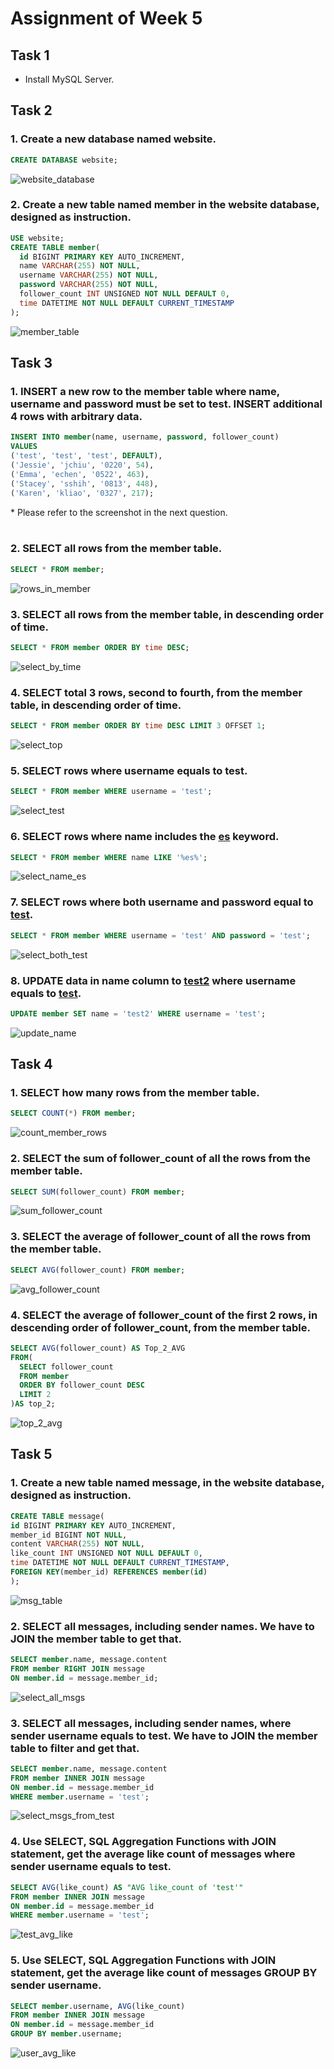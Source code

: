 # Assignment of Week 5

## Task 1
- Install MySQL Server.

## Task 2
### 1. Create a new database named website.
  ```SQL
  CREATE DATABASE website;
  ```
  ![website_database](images/website_database.png)

### 2. Create a new table named member in the website database, designed as instruction.
  ```SQL
  USE website;
  CREATE TABLE member(
	id BIGINT PRIMARY KEY AUTO_INCREMENT,
	name VARCHAR(255) NOT NULL,
    username VARCHAR(255) NOT NULL, 
	password VARCHAR(255) NOT NULL,
    follower_count INT UNSIGNED NOT NULL DEFAULT 0,
    time DATETIME NOT NULL DEFAULT CURRENT_TIMESTAMP
  );
  ```
  ![member_table](images/member_table.png)

## Task 3
### 1. INSERT a new row to the member table where name, username and password must be set to test. INSERT additional 4 rows with arbitrary data.
  ```SQL
  INSERT INTO member(name, username, password, follower_count) 
  VALUES
  ('test', 'test', 'test', DEFAULT),
  ('Jessie', 'jchiu', '0220', 54),
  ('Emma', 'echen', '0522', 463),
  ('Stacey', 'sshih', '0813', 448),
  ('Karen', 'kliao', '0327', 217);
  ```
\* Please refer to the screenshot in the next question.
<br/>
<br/>
    
### 2. SELECT all rows from the member table.
  ```SQL
  SELECT * FROM member;
  ```
  ![rows_in_member](images/rows_in_member.png)

### 3. SELECT all rows from the member table, in descending order of time.
  ```SQL
  SELECT * FROM member ORDER BY time DESC;
  ```
  ![select_by_time](images/select_by_time.png)

### 4. SELECT total 3 rows, second to fourth, from the member table, in descending order of time.
  ```SQL
  SELECT * FROM member ORDER BY time DESC LIMIT 3 OFFSET 1;
  ```
  ![select_top](images/select_top.png)

### 5. SELECT rows where username equals to test.
  ```SQL
  SELECT * FROM member WHERE username = 'test';
  ```
  ![select_test](images/select_test.png)

### 6. SELECT rows where name includes the <u>es</u> keyword.
  ```SQL
  SELECT * FROM member WHERE name LIKE '%es%'; 
  ```
  ![select_name_es](images/select_name_es.png)

### 7. SELECT rows where both username and password equal to <u>test</u>.
  ```SQL
  SELECT * FROM member WHERE username = 'test' AND password = 'test';
  ```
  ![select_both_test](images/select_both_test.png)

### 8. UPDATE data in name column to <u>test2</u> where username equals to <u>test</u>.
  ```SQL
  UPDATE member SET name = 'test2' WHERE username = 'test';
  ```
  ![update_name](images/update_name.png)

## Task 4
### 1. SELECT how many rows from the member table.
  ```SQL
  SELECT COUNT(*) FROM member;
  ```
  ![count_member_rows](images/count_member_rows.png)

### 2. SELECT the sum of follower_count of all the rows from the member table.
  ```SQL
  SELECT SUM(follower_count) FROM member;
  ```
  ![sum_follower_count](images/sum_follower_count.png)

### 3. SELECT the average of follower_count of all the rows from the member table.
  ```SQL
  SELECT AVG(follower_count) FROM member;
  ```
  ![avg_follower_count](images/avg_follower_count.png)

### 4. SELECT the average of follower_count of the first 2 rows, in descending order of follower_count, from the member table.
```SQL
SELECT AVG(follower_count) AS Top_2_AVG
FROM(
  SELECT follower_count
  FROM member
  ORDER BY follower_count DESC
  LIMIT 2
)AS top_2;
```
![top_2_avg](images/top_2_avg.png)

## Task 5
### 1. Create a new table named message, in the website database, designed as instruction.
  ```SQL
  CREATE TABLE message(
  id BIGINT PRIMARY KEY AUTO_INCREMENT,
  member_id BIGINT NOT NULL,
  content VARCHAR(255) NOT NULL,
  like_count INT UNSIGNED NOT NULL DEFAULT 0,
  time DATETIME NOT NULL DEFAULT CURRENT_TIMESTAMP,
  FOREIGN KEY(member_id) REFERENCES member(id)
  );
  ```
  ![msg_table](images/msg_table.png)

### 2. SELECT all messages, including sender names. We have to JOIN the member table to get that.
  ```SQL
  SELECT member.name, message.content
  FROM member RIGHT JOIN message
  ON member.id = message.member_id;
  ```
  ![select_all_msgs](images/select_all_msgs.png)

### 3. SELECT all messages, including sender names, where sender username equals to test. We have to JOIN the member table to filter and get that.
  ```SQL
  SELECT member.name, message.content
  FROM member INNER JOIN message
  ON member.id = message.member_id
  WHERE member.username = 'test';
  ```
  ![select_msgs_from_test](images/select_msgs_from_test.png)

### 4. Use SELECT, SQL Aggregation Functions with JOIN statement, get the average like count of messages where sender username equals to test.
  ```SQL
  SELECT AVG(like_count) AS "AVG like_count of 'test'"
  FROM member INNER JOIN message
  ON member.id = message.member_id
  WHERE member.username = 'test';
  ```
  ![test_avg_like](images/test_avg_like.png)

### 5. Use SELECT, SQL Aggregation Functions with JOIN statement, get the average like count of messages GROUP BY sender username.
  ```SQL
  SELECT member.username, AVG(like_count)
  FROM member INNER JOIN message
  ON member.id = message.member_id
  GROUP BY member.username;
  ```
  ![user_avg_like](images/user_avg_like.png)
